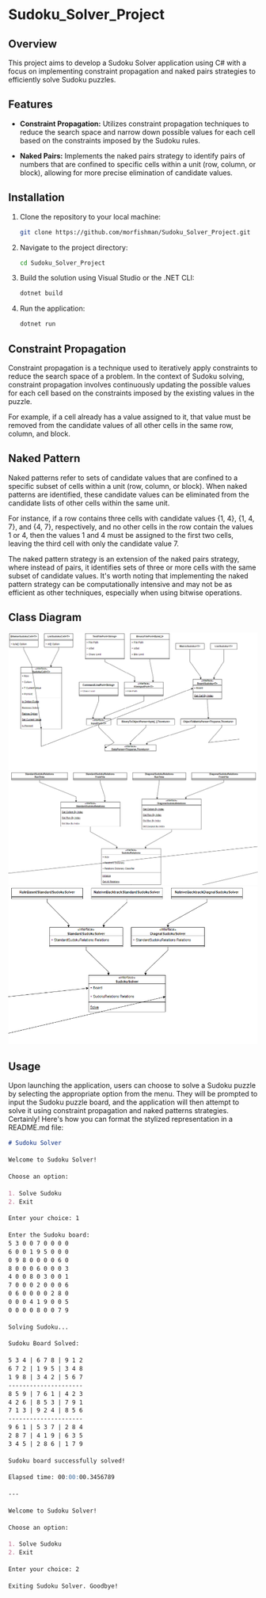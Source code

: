 [//]: # (# Sudoku_Solver_Project)


# Sudoku_Solver_Project

## Overview

This project aims to develop a Sudoku Solver application using C# with a focus on implementing constraint propagation and naked pairs strategies to efficiently solve Sudoku puzzles.

## Features

- **Constraint Propagation:** Utilizes constraint propagation techniques to reduce the search space and narrow down possible values for each cell based on the constraints imposed by the Sudoku rules.

- **Naked Pairs:** Implements the naked pairs strategy to identify pairs of numbers that are confined to specific cells within a unit (row, column, or block), allowing for more precise elimination of candidate values.

## Installation

1. Clone the repository to your local machine:

    ```bash
    git clone https://github.com/morfishman/Sudoku_Solver_Project.git
    ```

2. Navigate to the project directory:

    ```bash
    cd Sudoku_Solver_Project
    ```

3. Build the solution using Visual Studio or the .NET CLI:

    ```bash
    dotnet build
    ```

4. Run the application:

    ```bash
    dotnet run
    ```

## Constraint Propagation

Constraint propagation is a technique used to iteratively apply constraints to reduce the search space of a problem. In the context of Sudoku solving, constraint propagation involves continuously updating the possible values for each cell based on the constraints imposed by the existing values in the puzzle.

For example, if a cell already has a value assigned to it, that value must be removed from the candidate values of all other cells in the same row, column, and block.

## Naked Pattern

Naked patterns refer to sets of candidate values that are confined to a specific subset of cells within a unit (row, column, or block). When naked patterns are identified, these candidate values can be eliminated from the candidate lists of other cells within the same unit.

For instance, if a row contains three cells with candidate values {1, 4}, {1, 4, 7}, and {4, 7}, respectively, and no other cells in the row contain the values 1 or 4, then the values 1 and 4 must be assigned to the first two cells, leaving the third cell with only the candidate value 7.

The naked pattern strategy is an extension of the naked pairs strategy, where instead of pairs, it identifies sets of three or more cells with the same subset of candidate values. It's worth noting that implementing the naked pattern strategy can be computationally intensive and may not be as efficient as other techniques, especially when using bitwise operations.


## Class Diagram

![Diagram](Diagram.png)
![Diagram](Diagram2.png)
![Diagram](Diagram3.png)


## Usage

Upon launching the application, users can choose to solve a Sudoku puzzle by selecting the appropriate option from the menu. They will be prompted to input the Sudoku puzzle board, and the application will then attempt to solve it using constraint propagation and naked patterns strategies.
Certainly! Here's how you can format the stylized representation in a README.md file:

```markdown
# Sudoku Solver

Welcome to Sudoku Solver!

Choose an option:

1. Solve Sudoku
2. Exit

Enter your choice: 1

Enter the Sudoku board:
5 3 0 0 7 0 0 0 0
6 0 0 1 9 5 0 0 0
0 9 8 0 0 0 0 6 0
8 0 0 0 6 0 0 0 3
4 0 0 8 0 3 0 0 1
7 0 0 0 2 0 0 0 6
0 6 0 0 0 0 2 8 0
0 0 0 4 1 9 0 0 5
0 0 0 0 8 0 0 7 9

Solving Sudoku...

Sudoku Board Solved:

5 3 4 | 6 7 8 | 9 1 2
6 7 2 | 1 9 5 | 3 4 8
1 9 8 | 3 4 2 | 5 6 7
---------------------
8 5 9 | 7 6 1 | 4 2 3
4 2 6 | 8 5 3 | 7 9 1
7 1 3 | 9 2 4 | 8 5 6
---------------------
9 6 1 | 5 3 7 | 2 8 4
2 8 7 | 4 1 9 | 6 3 5
3 4 5 | 2 8 6 | 1 7 9

Sudoku board successfully solved!

Elapsed time: 00:00:00.3456789

---

Welcome to Sudoku Solver!

Choose an option:

1. Solve Sudoku
2. Exit

Enter your choice: 2

Exiting Sudoku Solver. Goodbye!
```

